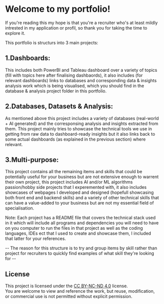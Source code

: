 # Welcome to my portfolio!

If you're reading this my hope is that you're a recruiter who's at least mildly intrested in my application or profil, so thank you for taking the time to explore it.

This portfolio is structurs into 3 main projects:

## 1.Dashboards:

This includes both PowerBI and Tableau dashboard over a variety of topics (fill with topics here after finalising dashbaords), it also includes (for relevant dashboards) links to databases and corresponding data & insights analysis work which is being visualised, which you should find in the database & analysis project folder in this portfolio.

## 2.Databases, Datasets & Analysis:

As mentioned above this project includes a variety of databases (real-world + AI generated) and the corresponsing analysis and insights extracted from them. This project mainly tries to showcase the technical tools we use in getting from raw data to dashboard-ready insights but it also links back to some actual dashboards (as explained in the previous section) where relevant.

## 3.Multi-purpose:

This project contains all the remaining items and skills that could be potentially useful for your business but are not extensive enough to warrent their own project, this project includes AI and/or ML algorithms passion/hobby side projects that I experemented with, it also includes showcases of webpages I developed and designed (hopefull showcasing both front end and backend skills) and a variety of other technical skills that can have a value-added to your business but are not my essential field of specialisation.

Note: Each project has a README file that covers the technical stack used in it which will include all programs and dependencies you will need to have on you computer to run the files in that project as well as the coding languages, IDEs ect that I used to create and showcase them, I included that latter for your references.

-- The reason for this structure is to try and group items by skill rather than project for recruiters to quickly find examples of what skill they're looking for --

## License
This project is licensed under the [CC BY-NC-ND 4.0](https://creativecommons.org/licenses/by-nc-nd/4.0/) license.  
You are welcome to view and reference the work, but reuse, modification, or commercial use is not permitted without explicit permission.
